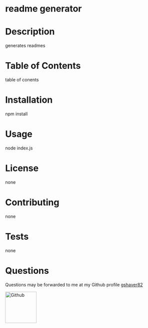 # readme generator
# Description
generates readmes
# Table of Contents
table of conents
# Installation
npm install
# Usage
node index.js
# License
none
# Contributing
none
# Tests
none
# Questions
 Questions may be forwarded to me at my Github profile
<a href='https://github.com/gshaver82'>gshaver82</a>

<img src='https://avatars3.githubusercontent.com/u/52022933?v=4' alt=Github profile picture width=100>